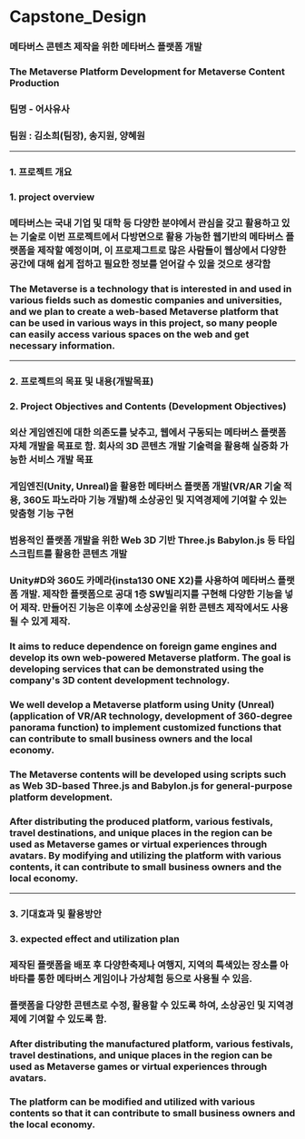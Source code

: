 # Capstone_Design
### 메타버스 콘텐츠 제작을 위한 메타버스 플랫폼 개발
### The Metaverse Platform Development for Metaverse Content Production
### 팀명 - 어사유사
### 팀원 : 김소희(팀장), 송지원, 양혜원
---
### 1. 프로젝트 개요
### 1. project overview
### 메타버스는 국내 기업 및 대학 등 다양한 분야에서 관심을 갖고 활용하고 있는 기술로 이번 프로젝트에서 다방면으로 활용 가능한 웹기반의 메타버스 플랫폼을 제작할 예정이며, 이 프로제그트로 많은 사람들이 웹상에서 다양한 공간에 대해 쉽게 접하고 필요한 정보를 얻어갈 수 있을 것으로 생각함
### The Metaverse is a technology that is interested in and used in various fields such as domestic companies and universities, and we plan to create a web-based Metaverse platform that can be used in various ways in this project, so many people can easily access various spaces on the web and get necessary information.
--- 
### 2. 프로젝트의 목표 및 내용(개발목표)
### 2. Project Objectives and Contents (Development Objectives)
### 외산 게임엔진에 대한 의존도를 낮추고, 웹에서 구동되는 메타버스 플랫폼 자체 개발을 목표로 함. 회사의 3D 콘텐츠 개발 기술력을 활용해 실증화 가능한 서비스 개발 목표
### 게임엔진(Unity, Unreal)을 활용한 메타버스 플랫폼 개발(VR/AR 기술 적용, 360도 파노라마 기능 개발)해 소상공인 및 지역경제에 기여할 수 있는 맞춤형 기능 구현
### 범용적인 플랫폼 개발을 위한 Web 3D 기반 Three.js Babylon.js 등 타입스크립트를 활용한 콘텐츠 개발
### Unity#D와 360도 카메라(insta130 ONE X2)를 사용하여 메타버스 플랫폼 개발. 제작한 플랫폼으로 공대 1층 SW빌리지를 구현해 다양한 기능을 넣어 제작. 만들어진 기능은 이후에 소상공인을 위한 콘텐츠 제작에서도 사용될 수 있게 제작.
### It aims to reduce dependence on foreign game engines and develop its own web-powered Metaverse platform. The goal is developing services that can be demonstrated using the company's 3D content development technology.
### We well develop a Metaverse platform using Unity (Unreal) (application of VR/AR technology, development of 360-degree panorama function) to implement customized functions that can contribute to small business owners and the local economy.
### The Metaverse contents will be developed using scripts such as Web 3D-based Three.js and Babylon.js for general-purpose platform development.
### After distributing the produced platform, various festivals, travel destinations, and unique places in the region can be used as Metaverse games or virtual experiences through avatars. By modifying and utilizing the platform with various contents, it can contribute to small business owners and the local economy.
---
### 3. 기대효과 및 활용방안
### 3. expected effect and utilization plan
### 제작된 플랫폼을 배포 후 다양한축제나 여행지, 지역의 특색있는 장소를 아바타를 통한 메타버스 게임이나 가상체험 등으로 사용될 수 있음.
### 플랫폼을 다양한 콘텐츠로 수정, 활용할 수 있도록 하여, 소상공인 및 지역경제에 기여할 수 있도록 함.
### After distributing the manufactured platform, various festivals, travel destinations, and unique places in the region can be used as Metaverse games or virtual experiences through avatars. 
### The platform can be modified and utilized with various contents so that it can contribute to small business owners and the local economy.
